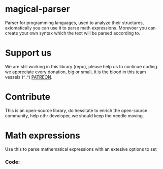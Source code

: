# magical-parser
Parser for programming languages, used to analyze their structures, axiomatically you can use it to parse math expressions.
Morevoer you can create your own syntax which the text will be parsed according to.


# Support us
We are still working in this library (repo), please help us to continue coding. we appreciate every donation, big or small, it is the blood in this team vessels (^_^)
[PATREON](https://www.patreon.com/ms2052001/).

# Contribute
This is an open-source library, do hessitate to enrich the open-source community, help othr developer, we should keep the needle moving.

# Math expressions
Use this to parse mathematical expressions with an extesive options to set
### Code:
``` javascript

```

